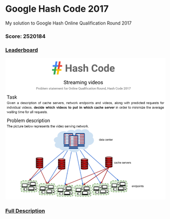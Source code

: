 # Google Hash Code 2017
My solution to Google Hash Online Qualification Round 2017
### Score: 2520184
### [Leaderboard](https://hashcode.withgoogle.com/hashcode_2017.html)

![Description](./description.png)

### [Full Description](./streaming_videos.pdf)

